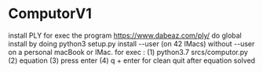 # ComputorV1
install PLY for exec the program https://www.dabeaz.com/ply/ do global install by doing python3 setup.py install --user (on 42 IMacs) without --user on a personal macBook or IMac.
for exec : (1) python3.7 srcs/computor.py
(2) equation
(3) press enter
(4) q + enter for clean quit after equation solved
